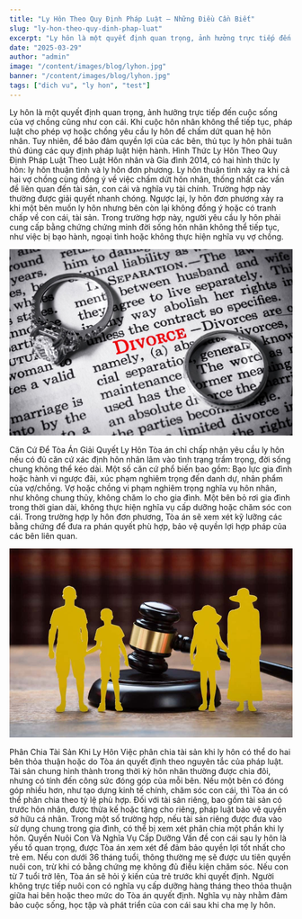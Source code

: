 ```yaml
---
title: "Ly Hôn Theo Quy Định Pháp Luật – Những Điều Cần Biết"
slug: "ly-hon-theo-quy-dinh-phap-luat"
excerpt: "Ly hôn là một quyết định quan trọng, ảnh hưởng trực tiếp đến cuộc sống của vợ chồng"
date: "2025-03-29"
author: "admin"
image: "/content/images/blog/lyhon.jpg"
banner: "/content/images/blog/lyhon.jpg"
tags: ["dich vu", "ly hon", "test"]
---
```


Ly hôn là một quyết định quan trọng, ảnh hưởng trực tiếp đến cuộc sống của vợ chồng cũng như con cái. Khi cuộc hôn nhân không thể tiếp tục, pháp luật cho phép vợ hoặc chồng yêu cầu ly hôn để chấm dứt quan hệ hôn nhân. Tuy nhiên, để bảo đảm quyền lợi của các bên, thủ tục ly hôn phải tuân thủ đúng các quy định pháp luật hiện hành.
Hình Thức Ly Hôn Theo Quy Định Pháp Luật
Theo Luật Hôn nhân và Gia đình 2014, có hai hình thức ly hôn: ly hôn thuận tình và ly hôn đơn phương. Ly hôn thuận tình xảy ra khi cả hai vợ chồng cùng đồng ý về việc chấm dứt hôn nhân, thống nhất các vấn đề liên quan đến tài sản, con cái và nghĩa vụ tài chính. Trường hợp này thường được giải quyết nhanh chóng.
Ngược lại, ly hôn đơn phương xảy ra khi một bên muốn ly hôn nhưng bên còn lại không đồng ý hoặc có tranh chấp về con cái, tài sản. Trong trường hợp này, người yêu cầu ly hôn phải cung cấp bằng chứng chứng minh đời sống hôn nhân không thể tiếp tục, như việc bị bạo hành, ngoại tình hoặc không thực hiện nghĩa vụ vợ chồng.

![ly hon1](/content/images/blog/lyhon1.jpg)

Căn Cứ Để Tòa Án Giải Quyết Ly Hôn
Tòa án chỉ chấp nhận yêu cầu ly hôn nếu có đủ căn cứ xác định hôn nhân lâm vào tình trạng trầm trọng, đời sống chung không thể kéo dài. Một số căn cứ phổ biến bao gồm:
Bạo lực gia đình hoặc hành vi ngược đãi, xúc phạm nghiêm trọng đến danh dự, nhân phẩm của vợ/chồng.
Vợ hoặc chồng vi phạm nghiêm trọng nghĩa vụ hôn nhân, như không chung thủy, không chăm lo cho gia đình.
Một bên bỏ rơi gia đình trong thời gian dài, không thực hiện nghĩa vụ cấp dưỡng hoặc chăm sóc con cái.
Trong trường hợp ly hôn đơn phương, Tòa án sẽ xem xét kỹ lưỡng các bằng chứng để đưa ra phán quyết phù hợp, bảo vệ quyền lợi hợp pháp của các bên liên quan.

![ly hon2](/content/images/blog/lyhon2.jpg)

Phân Chia Tài Sản Khi Ly Hôn
Việc phân chia tài sản khi ly hôn có thể do hai bên thỏa thuận hoặc do Tòa án quyết định theo nguyên tắc của pháp luật. Tài sản chung hình thành trong thời kỳ hôn nhân thường được chia đôi, nhưng có tính đến công sức đóng góp của mỗi bên. Nếu một bên có đóng góp nhiều hơn, như tạo dựng kinh tế chính, chăm sóc con cái, thì Tòa án có thể phân chia theo tỷ lệ phù hợp.
Đối với tài sản riêng, bao gồm tài sản có trước hôn nhân, được thừa kế hoặc tặng cho riêng, pháp luật bảo vệ quyền sở hữu cá nhân. Trong một số trường hợp, nếu tài sản riêng được đưa vào sử dụng chung trong gia đình, có thể bị xem xét phân chia một phần khi ly hôn.
Quyền Nuôi Con Và Nghĩa Vụ Cấp Dưỡng
Vấn đề con cái sau ly hôn là yếu tố quan trọng, được Tòa án xem xét để đảm bảo quyền lợi tốt nhất cho trẻ em. Nếu con dưới 36 tháng tuổi, thông thường mẹ sẽ được ưu tiên quyền nuôi con, trừ khi có bằng chứng mẹ không đủ điều kiện chăm sóc. Nếu con từ 7 tuổi trở lên, Tòa án sẽ hỏi ý kiến của trẻ trước khi quyết định.
Người không trực tiếp nuôi con có nghĩa vụ cấp dưỡng hàng tháng theo thỏa thuận giữa hai bên hoặc theo mức do Tòa án quyết định. Nghĩa vụ này nhằm đảm bảo cuộc sống, học tập và phát triển của con cái sau khi cha mẹ ly hôn.
